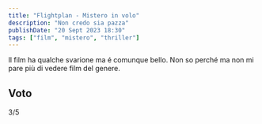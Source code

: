 ```yaml
---
title: "Flightplan - Mistero in volo"
description: "Non credo sia pazza"
publishDate: "20 Sept 2023 18:30"
tags: ["film", "mistero", "thriller"]
---
```


Il film ha qualche svarione ma é comunque bello.
Non so perché ma non mi pare più di vedere film del genere.

## Voto

3/5
